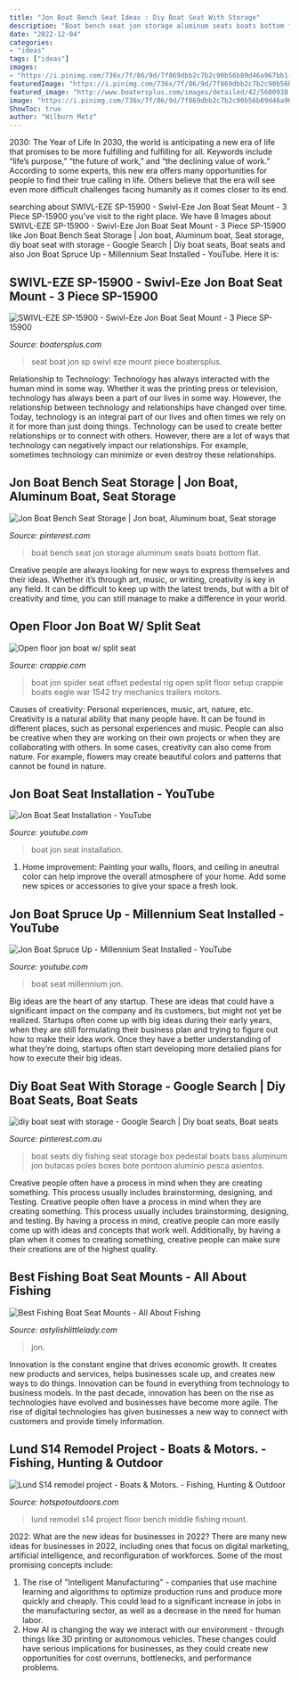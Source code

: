 ```yaml
---
title: "Jon Boat Bench Seat Ideas : Diy Boat Seat With Storage"
description: "Boat bench seat jon storage aluminum seats boats bottom flat"
date: "2022-12-04"
categories:
- "ideas"
tags: ["ideas"]
images:
- "https://i.pinimg.com/736x/7f/86/9d/7f869dbb2c7b2c90b56b89d46a967bb1--diy-boat-seats-fishing-poles.jpg"
featuredImage: "https://i.pinimg.com/736x/7f/86/9d/7f869dbb2c7b2c90b56b89d46a967bb1--diy-boat-seats-fishing-poles.jpg"
featured_image: "http://www.boatersplus.com/images/detailed/42/5600938.jpg"
image: "https://i.pinimg.com/736x/7f/86/9d/7f869dbb2c7b2c90b56b89d46a967bb1--diy-boat-seats-fishing-poles.jpg"
ShowToc: true
author: "Wilburn Metz"
---
```



2030: The Year of Life
In 2030, the world is anticipating a new era of life that promises to be more fulfilling and fulfilling for all. Keywords include “life’s purpose,” “the future of work,” and “the declining value of work.” According to some experts, this new era offers many opportunities for people to find their true calling in life. Others believe that the era will see even more difficult challenges facing humanity as it comes closer to its end.

	

		
searching about SWIVL-EZE SP-15900 - Swivl-Eze Jon Boat Seat Mount - 3 Piece SP-15900 you've visit to the right place. We have 8 Images about SWIVL-EZE SP-15900 - Swivl-Eze Jon Boat Seat Mount - 3 Piece SP-15900 like Jon Boat Bench Seat Storage | Jon boat, Aluminum boat, Seat storage, diy boat seat with storage - Google Search | Diy boat seats, Boat seats and also Jon Boat Spruce Up - Millennium Seat Installed - YouTube. Here it is:
		
    
## SWIVL-EZE SP-15900 - Swivl-Eze Jon Boat Seat Mount - 3 Piece SP-15900

<img loading=lazy src="http://www.boatersplus.com/images/detailed/42/5600938.jpg" onerror="this.onerror=null;this.src='https://tse2.mm.bing.net/th?id=OIP.pDBM3xwDh4ZSR8wr25G4qgHaGS&amp;pid=15.1';" alt="SWIVL-EZE SP-15900 - Swivl-Eze Jon Boat Seat Mount - 3 Piece SP-15900">

_Source: boatersplus.com_

>seat boat jon sp swivl eze mount piece boatersplus. 

	

Relationship to Technology:
Technology has always interacted with the human mind in some way. Whether it was the printing press or television, technology has always been a part of our lives in some way. However, the relationship between technology and relationships have changed over time. 
Today, technology is an integral part of our lives and often times we rely on it for more than just doing things. Technology can be used to create better relationships or to connect with others. However, there are a lot of ways that technology can negatively impact our relationships. For example, sometimes technology can minimize or even destroy these relationships.

    
## Jon Boat Bench Seat Storage | Jon Boat, Aluminum Boat, Seat Storage

<img loading=lazy src="https://i.pinimg.com/originals/14/54/c8/1454c8076106b1f45c1f8b3bca35b7be.jpg" onerror="this.onerror=null;this.src='https://tse4.mm.bing.net/th?id=OIP.jZRlRDNOPbAxW3C5u0uavQAAAA&amp;pid=15.1';" alt="Jon Boat Bench Seat Storage | Jon boat, Aluminum boat, Seat storage">

_Source: pinterest.com_

>boat bench seat jon storage aluminum seats boats bottom flat. 

	

Creative people are always looking for new ways to express themselves and their ideas. Whether it’s through art, music, or writing, creativity is key in any field. It can be difficult to keep up with the latest trends, but with a bit of creativity and time, you can still manage to make a difference in your world.

    
## Open Floor Jon Boat W/ Split Seat

<img loading=lazy src="http://www.crappie.com/crappie/attachments/mechanics-corner-boats-motors-and-trailers/179722d1416568344-open-floor-jon-boat-split-seat-video-13-0-00-00-01-2-jpg" onerror="this.onerror=null;this.src='https://tse1.mm.bing.net/th?id=OIP.ylh3f5T4eJTM5s6s9spZBAHaEK&amp;pid=15.1';" alt="Open floor jon boat w/ split seat">

_Source: crappie.com_

>boat jon spider seat offset pedestal rig open split floor setup crappie boats eagle war 1542 try mechanics trailers motors. 

	

Causes of creativity: Personal experiences, music, art, nature, etc.
Creativity is a natural ability that many people have. It can be found in different places, such as personal experiences and music. People can also be creative when they are working on their own projects or when they are collaborating with others. In some cases, creativity can also come from nature. For example, flowers may create beautiful colors and patterns that cannot be found in nature.

    
## Jon Boat Seat Installation - YouTube

<img loading=lazy src="https://i.ytimg.com/vi/y1fK6LZUibA/maxresdefault.jpg" onerror="this.onerror=null;this.src='https://tse4.mm.bing.net/th?id=OIP.q-7Ygc45KukRx6FtXZugYgHaEK&amp;pid=15.1';" alt="Jon Boat Seat Installation - YouTube">

_Source: youtube.com_

>boat jon seat installation. 

	

1. Home improvement: Painting your walls, floors, and ceiling in aneutral color can help improve the overall atmosphere of your home. Add some new spices or accessories to give your space a fresh look. 

    
## Jon Boat Spruce Up - Millennium Seat Installed - YouTube

<img loading=lazy src="https://i.ytimg.com/vi/TehPvkD8Ga0/maxresdefault.jpg" onerror="this.onerror=null;this.src='https://tse2.mm.bing.net/th?id=OIP.A_TcoSBe9hpXYmBCP3DBJgHaEK&amp;pid=15.1';" alt="Jon Boat Spruce Up - Millennium Seat Installed - YouTube">

_Source: youtube.com_

>boat seat millennium jon. 

	

Big ideas are the heart of any startup. These are ideas that could have a significant impact on the company and its customers, but might not yet be realized. Startups often come up with big ideas during their early years, when they are still formulating their business plan and trying to figure out how to make their idea work. Once they have a better understanding of what they’re doing, startups often start developing more detailed plans for how to execute their big ideas.

    
## Diy Boat Seat With Storage - Google Search | Diy Boat Seats, Boat Seats

<img loading=lazy src="https://i.pinimg.com/736x/7f/86/9d/7f869dbb2c7b2c90b56b89d46a967bb1--diy-boat-seats-fishing-poles.jpg" onerror="this.onerror=null;this.src='https://tse4.mm.bing.net/th?id=OIP.P0lykWlgPR7o5OZQk4IAaAHaH2&amp;pid=15.1';" alt="diy boat seat with storage - Google Search | Diy boat seats, Boat seats">

_Source: pinterest.com.au_

>boat seats diy fishing seat storage box pedestal boats bass aluminum jon butacas poles boxes bote pontoon aluminio pesca asientos. 

	

Creative people often have a process in mind when they are creating something. This process usually includes brainstorming, designing, and Testing.
Creative people often have a process in mind when they are creating something. This process usually includes brainstorming, designing, and testing. By having a process in mind, creative people can more easily come up with ideas and concepts that work well. Additionally, by having a plan when it comes to creating something, creative people can make sure their creations are of the highest quality.

    
## Best Fishing Boat Seat Mounts - All About Fishing

<img loading=lazy src="https://www.marinetalk.com/wp-content/uploads/2019/10/boat-seats-for-jon-boats.jpg" onerror="this.onerror=null;this.src='https://tse2.mm.bing.net/th?id=OIP.IIKg8dIbYlQnLmc1gav_6wHaEO&amp;pid=15.1';" alt="Best Fishing Boat Seat Mounts - All About Fishing">

_Source: astylishlittlelady.com_

>jon. 

	

Innovation is the constant engine that drives economic growth. It creates new products and services, helps businesses scale up, and creates new ways to do things. Innovation can be found in everything from technology to business models. In the past decade, innovation has been on the rise as technologies have evolved and businesses have become more agile. The rise of digital technologies has given businesses a new way to connect with customers and provide timely information.

    
## Lund S14 Remodel Project - Boats &amp; Motors. - Fishing, Hunting &amp; Outdoor

<img loading=lazy src="http://farm5.static.flickr.com/4004/4475188284_7b061b73f3.jpg" onerror="this.onerror=null;this.src='https://tse3.mm.bing.net/th?id=OIP.7ekgbveCueBtPLD_cLHsZgHaE8&amp;pid=15.1';" alt="Lund S14 remodel project - Boats &amp; Motors. - Fishing, Hunting &amp; Outdoor">

_Source: hotspotoutdoors.com_

>lund remodel s14 project floor bench middle fishing mount. 

	

2022: What are the new ideas for businesses in 2022?
There are many new ideas for businesses in 2022, including ones that focus on digital marketing, artificial intelligence, and reconfiguration of workforces. Some of the most promising concepts include: 
1. The rise of "Intelligent Manufacturing" - companies that use machine learning and algorithms to optimize production runs and produce more quickly and cheaply. This could lead to a significant increase in jobs in the manufacturing sector, as well as a decrease in the need for human labor. 
2. How AI is changing the way we interact with our environment - through things like 3D printing or autonomous vehicles. These changes could have serious implications for businesses, as they could create new opportunities for cost overruns, bottlenecks, and performance problems. 

